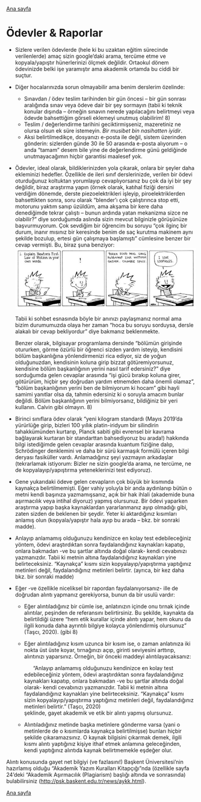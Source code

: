 [Ana sayfa](README.md)
# Ödevler & Raporlar
* Sizlere verilen ödevlerde (hele ki bu uzaktan eğitim sürecinde verilenlerde) amaç sizin google’daki arama, tercüme etme ve kopyala/yapıştır hünerlerinizi ölçmek değildir. Ortaokul dönem ödevinizde belki işe yaramıştır ama akademik ortamda bu ciddi bir suçtur.
* Diğer hocalarınızda sorun olmayabilir ama benim derslerim özelinde:
   * Sınavdan / ödev teslim tarihinden bir gün öncesi – bir gün sonrası aralığında sınav veya ödeve dair bir şey sormayın (tabii ki teknik konular dışında – örneğin sınavın nerede yapılacağını belirtmeyi veya ödevde bahsettiğim görseli eklemeyi unutmuş olabilirim! 8)
   * Teslim / değerlendirme tarihini geciktirmişseniz, mazeretiniz ne olursa olsun ek süre istemeyin. _Bir musibet bin nasihatten iyidir_.
   *  Aksi belirtilmedikçe, dosyanızı e-posta ile değil, sistem üzerinden gönderin: sizlerden günde 30 ile 50 arasında e-posta alıyorum – o anda “tamam” desem bile yine de değerlendirme günü geldiğinde unutmayacağımın hiçbir garantisi maalesef yok.
* Ödevler, ideal olarak, bildiklerinizden yola çıkarak, onlara bir şeyler daha ekleminizi hedefler. Özellikle de ileri sınıf derslerinizde, verilen bir ödevi oturduğunuz koltuktan yorumlayıp cevaplıyorsanız bu çok da iyi bir şey değildir, biraz araştırma yapın (örnek olarak, katıhal fiziği dersini verdiğim dönemde, derste piezoelektrikleri işleyip, piroelektriklerden bahsettikten sonra, soru olarak “blender’ı çok çalıştırınca stop etti, motorunu yaktım sanıp üzüldüm, ama akşama bir kere daha denediğimde tekrar çalıştı – bunun ardında yatan mekanizma sizce ne olabilir?” diye sorduğumda aslında sizin mevcut bilginizle görüşünüze başvurmuyorum. Çok sevdiğim bir öğrencim bu soruyu “çok ilginç bir durum, inanır mısınız bir keresinde benim de saç kurutma makinem aynı şekilde bozulup, ertesi gün çalışmaya başlamıştı” cümlesine benzer bir cevap vermişti. Bu, biraz şuna benziyor:
![Bill Watterson, Calvin and Hobbes](images/calvin.png)

  Tabii ki sohbet esnasında böyle bir anınızı paylaşmanız normal ama bizim durumumuzda olaya her zaman “hoca bu soruyu sorduysa, dersle alakalı bir cevap bekliyordur” diye bakmanız beklenmekte.
	
  Benzer olarak, bilgisayar programlama dersinde “bölümün girişinde otururken, görme özürlü bir öğrenci sizden yardım isteyip, kendisini bölüm başkanlığına yönlendirmenizi rica ediyor, siz de yoğun olduğunuzdan, kendisinin koluna girip bizzat götüremiyorsunuz, kendisine bölüm başkanlığının yerini nasıl tarif edersiniz?” diye sorduğumda gelen cevaplar arasında “işi gücü bırakıp koluna girer, götürürüm, hiçbir şey doğrudan yardım etmemden daha önemli olamaz”, “bölüm başkanlığının yerini ben de bilmiyorum ki hocam” gibi hayli samimi yanıtlar olsa da, tahmin edersiniz ki o soruyla amacım bunlar değildi. Bölüm başkanlığının yerini bilmiyorsanız, bildiğiniz bir yeri kullanın. Calvin gibi olmayın. 8)
* Birinci sınıflara ödev olarak “yeni kilogram standardı (Mayıs 2019’da yürürlüğe girip, bizleri 100 yıllık platin-iridyum bir silindirin tahakkümünden kurtarıp, Planck sabiti gibi evrensel bir kavrama bağlayarak kurtaran bir standarttan bahsediyoruz bu arada!) hakkında bilgi istediğimde gelen cevaplar arasında kuantum fiziğine dalıp, Schrödinger denklemini ve daha bir sürü karmaşık formülü içeren bilgi deryası fasiküller vardı. Anlamadığınız şeyi yazmayın arkadaşlar (tekrarlamak istiyorum: Bizler ne sizin google’da arama, ne tercüme, ne de kopyalayıp/yapıştırma yeteneklerinizi test ediyoruz).
* Gene yukarıdaki ödeve gelen cevapların çok büyük bir kısmında kaynakça belirtilmemişti. Eğer vahiy yoluyla bir anda aydınlanıp bütün o metni kendi başınıza yazmamışsanız, açık bir hak ihlali (akademide buna aşırmacılık veya intihal diyoruz) yapmış olursunuz. Bir ödevi yaparken araştırma yapıp başka kaynaklardan yararlanmanız ayıp olmadığı gibi, zaten sizden de beklenen bir şeydir. Yeter ki aktardığınız kısımları anlamış olun (kopyala/yapıştır hala ayıp bu arada – bkz. bir sonraki madde).
* Anlayıp anlamamış olduğunuzu kendinizce en kolay test edebileceğiniz yöntem, ödevi araştırdıktan sonra faydalandığınız kaynakları kapatıp, onlara bakmadan -ve bu şartlar altında doğal olarak- kendi cevabınızı yazmanızdır. Tabii ki metnin altına faydalandığınız kaynakları yine belirteceksiniz. “Kaynakça” kısmı sizin kopyalayıp/yapıştırma yaptığınız metinleri değil, faydalandığınız metinleri belirtir. (ayrıca, bir kez daha bkz. bir sonraki madde)
* Eğer -ve özellikle niceliksel bir rapordan faydalanıyorsanız- ille de doğrudan alıntı yapmanız gerekiyorsa, bunun da bir usulü vardır:
  * Eğer alıntıladığınız bir cümle ise, anlatınızın içinde onu tırnak içinde alıntılar, peşinden de referansını belirtirsiniz. Bu şekilde, kaynakta da belirtildiği üzere “hem etik kurallar içinde alıntı yapar, hem okuru da ilgili konuda daha ayrıntılı bilgiye kolayca yönlendirmiş olursunuz” (Taşcı, 2020). (gibi 8)
  * Eğer alıntıladığınız kısım uzunca bir kısım ise, o zaman anlatınıza iki nokta üst üste koyar, tırnağınızı açıp, girinti seviyesini arttırıp, alıntınızı yaparsınız. Örneğin, bir önceki maddeyi alıntılayacaksanız:
    
    &nbsp;&nbsp;&nbsp;&nbsp;&nbsp;&nbsp;“Anlayıp anlamamış olduğunuzu kendinizce en kolay test edebileceğiniz yöntem, ödevi araştırdıktan sonra faydalandığınız kaynakları kapatıp, onlara bakmadan -ve bu şartlar altında doğal olarak- kendi cevabınızı yazmanızdır. Tabii ki metnin altına faydalandığınız kaynakları yine belirteceksiniz. “Kaynakça” kısmı sizin kopyalayıp/yapıştırma yaptığınız metinleri değil, faydalandığınız metinleri belirtir.” (Taşcı, 2020)
<br>şeklinde, gayet akademik ve etik bir alıntı yapmış olursunuz.
  * Alıntıladığınız metinde başka metinlere gönderme varsa (yani o metinlerde de o kısımlarda kaynakça belirtilmişse) bunları hiçbir şekilde çıkaramazsınız. O kaynak bilgisini çıkarmak demek, ilgili kısmı alıntı yaptığınız kişiye ithaf etmek anlamına geleceğinden, kendi yaptığınız alıntıda kaynak belirtmemekle eşdeğer olur.
      
Alıntı konusunda gayet net bilgiyi (ve fazlasını!) Başkent Üniversitesi’nin hazırlamış olduğu “Akademik Yazım Kuralları Kitapçığı”nda (özellikle sayfa 24’deki “Akademik Aşırmacılık (Plagiarism) başlığı altında ve sonrasında) bulabilirsiniz
       (http://psk.baskent.edu.tr/news/aykk.html).

[Ana sayfa](README.md)